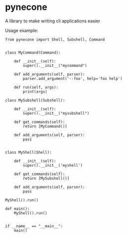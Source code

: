 # pynecone

A library to make writing cli applications easier

Usage example:

    from pynecone import Shell, Subshell, Command
    
    
    class MyCommand(Command):
    
        def __init__(self):
            super().__init__("mycommand")
    
        def add_arguments(self, parser):
            parser.add_argument('--foo', help='foo help')
    
        def run(self, args):
            print(args)
    
    class MySubshell(Subshell):
    
        def __init__(self):
            super().__init__("mysubshell")
    
        def get_commands(self):
            return [MyCommand()]
    
        def add_arguments(self, parser):
            pass
    
    
    class MyShell(Shell):
    
        def __init__(self):
            super().__init__('myshell')
    
        def get_commands(self):
            return [MySubshell()]
    
        def add_arguments(self, parser):
            pass
    
    MyShell().run()
    
    def main():
        MyShell().run()
    
    
    if __name__ == "__main__":
        main()